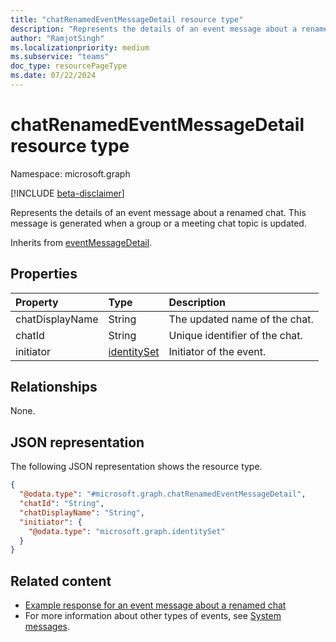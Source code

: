 ```yaml
---
title: "chatRenamedEventMessageDetail resource type"
description: "Represents the details of an event message about a renamed chat."
author: "RamjotSingh"
ms.localizationpriority: medium
ms.subservice: "teams"
doc_type: resourcePageType
ms.date: 07/22/2024
---
```


# chatRenamedEventMessageDetail resource type

Namespace: microsoft.graph

[!INCLUDE [beta-disclaimer](../../includes/beta-disclaimer.md)]

Represents the details of an event message about a renamed chat.
This message is generated when a group or a meeting chat topic is updated.


Inherits from [eventMessageDetail](../resources/eventmessagedetail.md).

## Properties
|Property|Type|Description|
|:---|:---|:---|
|chatDisplayName|String|The updated name of the chat.|
|chatId|String|Unique identifier of the chat.|
|initiator|[identitySet](../resources/identityset.md)|Initiator of the event.|

## Relationships
None.

## JSON representation
The following JSON representation shows the resource type.
<!-- {
  "blockType": "resource",
  "@odata.type": "microsoft.graph.chatRenamedEventMessageDetail",
  "baseType": "microsoft.graph.eventMessageDetail"
}
-->
``` json
{
  "@odata.type": "#microsoft.graph.chatRenamedEventMessageDetail",
  "chatId": "String",
  "chatDisplayName": "String",
  "initiator": {
    "@odata.type": "microsoft.graph.identitySet"
  }
}
```


## Related content
- [Example response for an event message about a renamed chat](/graph/system-messages/#chat-renamed)
- For more information about other types of events, see [System messages](/graph/system-messages).
